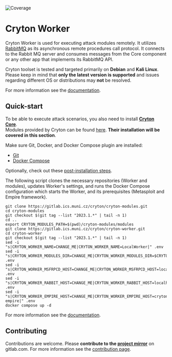 ![Coverage](https://gitlab.ics.muni.cz/cryton/cryton-worker/badges/master/coverage.svg)

[//]: # (TODO: add badges for python versions, black, pylint, flake8, unit tests, integration tests)

# Cryton Worker
Cryton Worker is used for executing attack modules remotely. It utilizes [RabbitMQ](https://www.rabbitmq.com/) 
as its asynchronous remote procedures call protocol. It connects to the Rabbit MQ server and consumes messages from 
the Core component or any other app that implements its RabbitMQ API.

Cryton toolset is tested and targeted primarily on **Debian** and **Kali Linux**. Please keep in mind that **only 
the latest version is supported** and issues regarding different OS or distributions may **not** be resolved.

For more information see the [documentation](https://cryton.gitlab-pages.ics.muni.cz/cryton-documentation/).

## Quick-start
To be able to execute attack scenarios, you also need to install **[Cryton Core](https://gitlab.ics.muni.cz/cryton/cryton-core)**.  
Modules provided by Cryton can be found [here](https://gitlab.ics.muni.cz/cryton/cryton-modules). **Their installation will
be covered in this section**.

Make sure Git, Docker, and Docker Compose plugin are installed:
- [Git](https://git-scm.com/)
- [Docker Compose](https://docs.docker.com/compose/install/)

Optionally, check out these [post-installation steps](https://docs.docker.com/engine/install/linux-postinstall/).

The following script clones the necessary repositories (Worker and modules), updates Worker's settings, and runs the 
Docker Compose configuration which starts the Worker, and its prerequisites (Metasploit and Empire framework).
```shell
git clone https://gitlab.ics.muni.cz/cryton/cryton-modules.git
cd cryton-modules
git checkout $(git tag --list "2023.1.*" | tail -n 1)
cd ..
export CRYTON_MODULES_PATH=$(pwd)/cryton-modules/modules
git clone https://gitlab.ics.muni.cz/cryton/cryton-worker.git
cd cryton-worker
git checkout $(git tag --list "2023.1.*" | tail -n 1)
sed -i "s|CRYTON_WORKER_NAME=CHANGE_ME|CRYTON_WORKER_NAME=LocalWorker|" .env
sed -i "s|CRYTON_WORKER_MODULES_DIR=CHANGE_ME|CRYTON_WORKER_MODULES_DIR=$CRYTON_MODULES_PATH|" .env
sed -i "s|CRYTON_WORKER_MSFRPCD_HOST=CHANGE_ME|CRYTON_WORKER_MSFRPCD_HOST=localhost|" .env
sed -i "s|CRYTON_WORKER_RABBIT_HOST=CHANGE_ME|CRYTON_WORKER_RABBIT_HOST=localhost|" .env
sed -i "s|CRYTON_WORKER_EMPIRE_HOST=CHANGE_ME|CRYTON_WORKER_EMPIRE_HOST=cryton-empire|" .env
docker compose up -d
```

For more information see the [documentation](https://cryton.gitlab-pages.ics.muni.cz/cryton-documentation/).

## Contributing
Contributions are welcome. Please **contribute to the [project mirror](https://gitlab.com/cryton-toolset)** on gitlab.com.
For more information see the [contribution page](https://cryton.gitlab-pages.ics.muni.cz/cryton-documentation/contribution-guide/).
